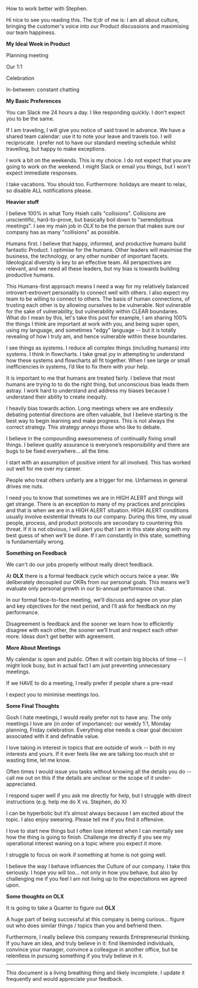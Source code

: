 How to work better with Stephen.

Hi nice to see you reading this. The tl;dr of me is: I am all about culture, bringing the customer's voice into our Product discussions and maximising our team happiness.

**My Ideal Week in Product**

Planning meeting

Our 1:1

Celebration

In-between: constant chatting

**My Basic Preferences**

You can Slack me 24 hours a day. I like responding quickly. I don't expect you to be the same.

If I am traveling, I will give you notice of said travel in advance. We have a shared team calendar: use it to note your leave and travels too. I will reciprocate. I prefer not to have our standard meeting schedule whilst travelling, but happy to make exceptions.

I work a bit on the weekends. This is my choice. I do not expect that you are going to work on the weekend. I might Slack or email you things, but I won't expect immediate responses.

I take vacations. You should too. Furthermore: holidays are meant to relax, so disable ALL notifications please.

**Heavier stuff**

I believe 100% in what Tony Hsieh calls "collisions". Collisions are unscientific, hard-to-prove, but basically boil down to "serendipitous meetings". I see my main job in *OLX* to be the person that makes sure our company has as many "collisions" as possible.

Humans first. I believe that happy, informed, and productive humans build fantastic Product. I optimise for the humans. Other leaders will maximise the business, the technology, or any other number of important facets. Ideological diversity is key to an effective team. All perspectives are relevant, and we need all these leaders, but my bias is towards building productive humans.

This Humans-first approach means I need a way for my relatively balanced introvert-extrovert personality to connect well with others. I also expect my team to be willing to connect to others. The basis of human connections, of trusting each other is by allowing ourselves to be vulnerable. Not vulnerable for the sake of vulnerability, but vulnerability within CLEAR boundaries. What do I mean by this, let's take this post for example, I am sharing 100% the things I think are important at work with you, and being super open, using my language, and sometimes "edgy" language -- but it is totally revealing of how I truly am, and hence vulnerable within these boundaries.

I see things as systems. I reduce all complex things (including humans) into systems. I think in flowcharts. I take great joy in attempting to understand how these systems and flowcharts all fit together. When I see large or small inefficiencies in systems, I’d like to fix them with your help.

It is important to me that humans are treated fairly. I believe that most humans are trying to to do the right thing, but unconscious bias leads them astray. I work hard to understand and address my biases because I understand their ability to create inequity.

I heavily bias towards action. Long meetings where we are endlessly debating potential directions are often valuable, but I believe starting is the best way to begin learning and make progress. This is not always the correct strategy. This strategy annoys those who like to debate.

I believe in the compounding awesomeness of continually fixing small things. I believe quality assurance is everyone’s responsibility and there are bugs to be fixed everywhere… all the time.

I start with an assumption of positive intent for all involved. This has worked out well for me over my career.

People who treat others unfairly are a trigger for me. Unfairness in general drives me nuts.

I need you to know that sometimes we are in HIGH ALERT and things will get strange. There is an exception to many of my practices and principles and that is when we are in a HIGH ALERT situation. HIGH ALERT conditions usually involve existential threats to our company. During this time, my usual people, process, and product protocols are secondary to countering this threat. If it is not obvious, I will alert you that I am in this state along with my best guess of when we’ll be done. If I am constantly in this state, something is fundamentally wrong.

**Something on Feedback**

We can't do our jobs properly without really direct feedback.

At **OLX** there is a formal feedback cycle which occurs twice a year. We deliberately decoupled our OKRs from our personal goals. This means we'll evaluate only personal growth in our bi-annual performance chat.

In our formal face-to-face meeting, we’ll discuss and agree on your plan and key objectives for the next period, and I’ll ask for feedback on my performance.

Disagreement is feedback and the sooner we learn how to efficiently disagree with each other, the sooner we’ll trust and respect each other more. Ideas don’t get better with agreement.

**More About Meetings**

My calendar is open and public. Often it will contain big blocks of time -- I might look busy, but in actual fact I am just preventing unnecessary meetings.

If we HAVE to do a meeting, I really prefer if people share a pre-read

I expect you to minimise meetings too.

**Some Final Thoughts**

Gosh I hate meetings, I would really prefer not to have any. The only meetings I love are (in order of importance): our weekly 1:1, Monday planning, Friday celebration. Everything else needs a clear goal decision associated with it and definable value.

I love taking in interest in topics that are outside of work -- both in my interests and yours. If it ever feels like we are talking too much shit or wasting time, let me know.

Often times I would issue you tasks without knowing all the details you do -- call me out on this if the details are unclear or the scope of it under-appreciated.

I respond super well if you ask me directly for help, but I struggle with direct instructions (e.g. help me do X vs. Stephen, do X)

I can be hyperbolic but it’s almost always because I am excited about the topic. I also enjoy swearing. Please tell me if you find it offensive.

I love to start new things but I often lose interest when I can mentally see how the thing is going to finish. Challenge me directly if you see my operational interest waning on a topic where you expect it more.

I struggle to focus on work if something at home is not going well.

I believe the way I behave influences the Culture of our company. I take this seriously. I hope you will too... not only in how you behave, but also by challenging me if you feel I am not living up to the expectations we agreed upon.


**Some thoughts on OLX**

It is going to take a Quarter to figure out **OLX**

A huge part of being successful at this company is being curious... figure out who does similar things / topics than you and befriend them.

Furthermore, I really believe this company rewards Entrepreneurial thinking. If you have an idea, and truly believe in it: find likeminded individuals, convince your manager, convince a colleague in another office, but be relentless in pursuing something if you truly believe in it.

----

This document is a living breathing thing and likely incomplete. I update it frequently and would appreciate your feedback.
